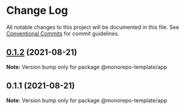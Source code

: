 # Change Log

All notable changes to this project will be documented in this file.
See [Conventional Commits](https://conventionalcommits.org) for commit guidelines.

## [0.1.2](https://github.com/JoselynDRF/monorepo-lerna-commitizen/compare/@monorepo-template/app@0.1.1...@monorepo-template/app@0.1.2) (2021-08-21)

**Note:** Version bump only for package @monorepo-template/app





## 0.1.1 (2021-08-21)

**Note:** Version bump only for package @monorepo-template/app
